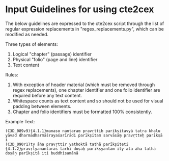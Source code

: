 # Input Guidelines for using cte2cex

The below guidelines are expressed to the cte2cex script through the list of regular expression replacements in "regex_replacements.py", which can be modified as needed.

Three types of elements:

1. Logical "chapter" (passage) identifier
2. Physical "folio" (page and line) identifier
3. Text content

Rules:

1. With exception of header material (which must be removed through regex replacements), one chapter identifier and one folio identifier are required before any text content.
2. Whitespace counts as text content and so should not be used for visual padding between elements.
3. Chapter and folio identifiers must be formatted 100% consistently.

Example Text:

~~~~
(C3D_089v9){4.1.1}manaso nantaraṃ pravṛttiḥ parīkṣitavyā tatra khalu yāvad dharmādharmāśrayaśarīrādi parīkṣitam sarvāsāṃ pravṛtteḥ parīkṣā i
(C3D_090r1)ty āha pravṛttir yathoktā tathā parīkṣiteti {4.1.2}pravṛtyanantarās tarhi doṣāḥ parīkṣyantām ity ata āha tathā doṣāḥ parīkṣitā iti buddhisamānā
~~~~